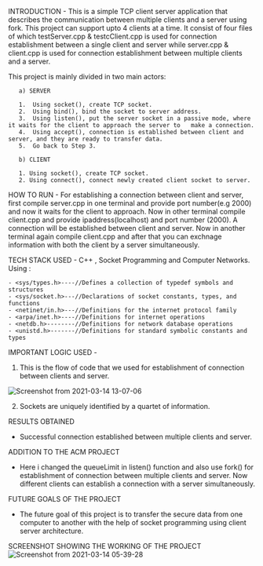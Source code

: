 INTRODUCTION - This is a simple TCP client server application that describes the communication between multiple clients and a server using fork. This project can support upto 4 clients at a time. It consist of four files of which testServer.cpp & testcClient.cpp  is used for connection establishment between a single client and server while server.cpp & client.cpp is used for connection establishment between multiple clients and a server.
 
This project is mainly divided in two main actors:

       a) SERVER
	   
       1.  Using socket(), create TCP socket. 
       2.  Using bind(), bind the socket to server address.
       3.  Using listen(), put the server socket in a passive mode, where it waits for the client to approach the server to   make a connection.
       4.  Using accept(), connection is established between client and server, and they are ready to transfer data.
       5.  Go back to Step 3. 

       b) CLIENT
	   
	   1. Using socket(), create TCP socket.
       2. Using connect(), connect newly created client socket to server. 
 
 
 
HOW TO RUN - 
        For establishing a connection between client and server, first compile server.cpp  in one terminal and provide port number(e.g 2000) and now it waits for the client to approach. Now in other terminal compile client.cpp and provide ipaddress(localhost) and port number (2000). A connection will be established between client and server. Now in another terminal again compile client.cpp and after that you can exchnage information with both the client by a server simultaneously. 
		
TECH STACK USED - 
   C++ , Socket Programming and Computer Networks.
   Using :
   
    - <sys/types.h>----//Defines a collection of typedef symbols and structures
    - <sys/socket.h>---//Declarations of socket constants, types, and functions
    - <netinet/in.h>---//Definitions for the internet protocol family
    - <arpa/inet.h>----//Definitions for internet operations
    - <netdb.h>--------//Definitions for network database operations
    - <unistd.h>-------//Definitions for standard symbolic constants and types

IMPORTANT LOGIC USED -

   1. This is the flow of code that we used for establishment of connection between clients and server.
     
  ![Screenshot from 2021-03-14 13-07-06](https://user-images.githubusercontent.com/60633026/111067094-809d3e80-84e8-11eb-8f5d-5863f0fe81b5.png)
  
   2. Sockets are uniquely identified by a quartet of information.

RESULTS OBTAINED
- Successful connection established between multiple clients and server.
    
ADDITION TO THE ACM PROJECT
- Here i changed the queueLimit in listen() function and also use fork() for establishment of connection between multiple clients and server. Now different clients can establish a connection with a server simultaneously.

FUTURE GOALS OF THE PROJECT
- The future goal of this project is to transfer the secure data from one computer to another with the help of socket programming using client server architecture.
    
SCREENSHOT SHOWING THE WORKING OF THE PROJECT
![Screenshot from 2021-03-14 05-39-28](https://user-images.githubusercontent.com/60633026/111067315-ba227980-84e9-11eb-9f1f-7c585c0f0fd5.png)

    
    
    
    
    
    
    
    
    
    
    
    
    
    
    
    
    
    
    
    
    
    
    

    
